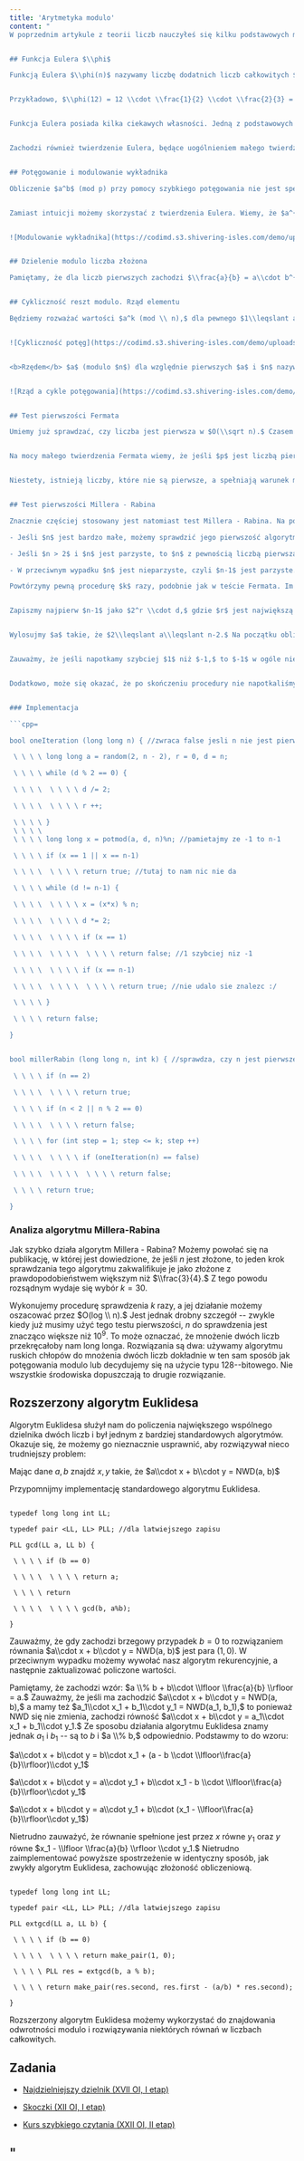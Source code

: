 ```yaml
---
title: 'Arytmetyka modulo'
content: "
W poprzednim artykule z teorii liczb nauczyłeś się kilku podstawowych metod teorioliczbowych. Tutaj skupimy się na kilku bardziej zaawansowanych metodach.


## Funkcja Eulera $\\phi$

Funkcją Eulera $\\phi(n)$ nazywamy liczbę dodatnich liczb całkowitych $\\leqslant n,$ względnie pierwszych z $n.$ Oblicza się ją korzystając ze wzoru: $\\phi(n) = n \\cdot \\frac{p_1-1}{p_1} \\cdot \\frac{p_2-1}{p_2} \\cdot ... \\cdot \\frac{p_k-1}{p_k},$ gdzie $p_i$ to liczby pierwsze, które dzielą $n.$


Przykładowo, $\\phi(12) = 12 \\cdot \\frac{1}{2} \\cdot \\frac{2}{3} = 4.$ Aby udowodnić ten wzór wystarczy skorzystać z multiplikatywności funkcji $\\phi,$ którą omówimy poniżej. Do obliczenia $\\phi(n)$ można użyć sita Eratostenesa lub rozkładu liczby na czynniki pierwsze w $O(\\sqrt n).$


Funkcja Eulera posiada kilka ciekawych własności. Jedną z podstawowych jest multiplikatywność. Dla $m$ i $n$ względnie pierwszych zachodzi bowiem własność $\\phi(n \\cdot m) = \\phi(n) \\cdot \\phi(m).$ Łatwo zauważyć, że każda liczba pierwsza mniejsza od pierwszego $p$ jest z nim względnie pierwsza, dlatego $\\phi(p) = p-1.$ 


Zachodzi również twierdzenie Eulera, będące uogólnieniem małego twierdzenia Fermata. Dla każdego $1\\leqslant a\\leqslant n$ zachodzi: $a^{\\phi(n)} \\equiv 1 (mod \\ p).$ Niespecjalnie trudny dowód tego faktu możemy znaleźć choćby [w Delcie.](http://www.deltami.edu.pl/temat/matematyka/teoria_liczb/2019/09/26/Funkcja_Eulera/)


## Potęgowanie i modulowanie wykładnika

Obliczenie $a^b$ (mod p) przy pomocy szybkiego potęgowania nie jest specjalnie trudne. Gorzej, jeśli wykładnik byłby nieco bardziej złożony. Kuszącą opcją wydaje się zmodulowanie wykładnika tak, aby on również był nie większy niż $p.$ Co nam podpowiada intuicja? $(a^b)\\% n$ = $(a ^ {b \\% p} )\\% p.$ To NIE jest prawda!


Zamiast intuicji możemy skorzystać z twierdzenia Eulera. Wiemy, że $a^{p-1} \\equiv 1 (mod p).$ Wobec tego, wykładnik powinniśmy modulować przez $p-1$ zamiast $p.$ Dobrze ilustruje to poniższy rysunek.


![Modulowanie wykładnika](https://codimd.s3.shivering-isles.com/demo/uploads/upload_cfa0c159aa0064c24a26816b4ddb37c6.png)


## Dzielenie modulo liczba złożona

Pamiętamy, że dla liczb pierwszych zachodzi $\\frac{a}{b} = a\\cdot b^{n-2} (mod \\ n).$ Analogicznie, jeśli $n$ jest względnie pierwsze, to chcielibyśmy znaleźć odwrotność modularną $b,$ aby móc spokojnie podzielić. Jeśli $NWD(b, n)=1,$ to taką własność spełnia $\\phi(n)-1,$ dokładnie tak samo, jak w wypadku liczb pierwszych. Gorzej, jeśli $b$ i $n$ mogą mieć wspólne dzielniki. Wtedy, jeśli w ogóle da się podzielić, to aby uniknąć dzielenia przez zero, musimy wydzielić te dzielniki. Dla każdego dzielnika $n$ będziemy pamiętać, ile razy dzieli $a,$ a ile razy dzieli $b.$ Każdy dzielnik powinien występować w $a$ nie rzadziej niż w $b,$ bo inaczej wynik nie byłby całkowity. W takim razie wystarczy zapisać: $\\frac{a}{b}=\\frac{p_1^{q_1}\\cdot p_2^{q_2} ... \\cdot d}{p_1^{r_1}\\cdot p_2^{r_2} ... \\cdot e}=p_1^{q_1-r_1} \\cdot p_2^{q_2-r_2} ... \\cdot \\frac{d}{e}.$ Koniec końców, $e$ będzie względnie pierwsze z $n,$ więc będziemy mogli zastosować poprzednią technikę.


## Cykliczność reszt modulo. Rząd elementu

Będziemy rozważać wartości $a^k (mod \\ n),$ dla pewnego $1\\leqslant a\\leqslant n-1$ i dowolnego naturalnego $k.$ $a^0=1,$ więc pierwszą resztą w naszym ciągu  jest $1.$ Ponieważ reszt modulo $n$ jest $n,$ w pewnym momencie zaczną się powtarzać. Ponadto, pierwszą powtarzającą się resztą musi być jedynka. Dlaczego tak jest? Gdyby to nie było $1,$ to weszlibyśmy w cykl reszt, w którym nie występuje liczba $1,$ a tylko $a^0$ byłoby równe $1.$ To jest fałsz, gdyż z twierdzenia Eulera wiemy, że $a^{\\phi(n)} \\equiv 1 (mod p),$ czyli $a^0$ nie jest jedyną potęgą, której wartość wyniesie $1.$


![Cykliczność potęg](https://codimd.s3.shivering-isles.com/demo/uploads/upload_79ac746e0148a51d5a7cf685791d0815.png)


<b>Rzędem</b> $a$ (modulo $n$) dla względnie pierwszych $a$ i $n$ nazywamy najmniejszą taką liczbę naturalną $k,$ że $a^k \\equiv 1 (mod \\ n)$ i piszemy $Ord_n(a) = k.$ Jasne jest, że $Ord_n(a) \\leqslant \\phi(n),$ ponieważ zachodzi $a^{\\phi(n)} \\equiv 1 (mod \\ n).$ Okazuje się ponadto, że $Ord_n(a)$ musi dzielić $\\phi(n).$ Dlaczego tak jest? Wiemy, że wszystkie spośród liczb $a^Ord_n(a), a^{2\\cdot Ord_n(a)}, a^{3\\cdot Ord_n(a)}, a^{4\\cdot Ord_n(a)} ... $ są równe $1.$ Gdyby $Ord_n(a)$ nie było dzielnikiem $\\phi(n),$ to mielibyśmy dwie jedynki oddalone o mniej niż $Ord_n(a).$ To oznacza, że długość cyklu reszt musi być mniejsza niż $Ord_n(a),$ co powoduje sprzeczność z faktem, że $Ord_n(a)$ jest najkrótszą możliwą długością cyklu reszt.


![Rząd a cykle potęgowania](https://codimd.s3.shivering-isles.com/demo/uploads/upload_ceb6fb0e5a5f23527c9bc928ce8c26b8.png)


## Test pierwszości Fermata

Umiemy już sprawdzać, czy liczba jest pierwsza w $O(\\sqrt n).$ Czasem potrzebujemy jednak sprawdzać pierwszość większych liczb -- co wtedy? Z pomocą przychodzą nam bardziej zaawansowane testy pierwszości. Jednym z nich jest test Fermata.


Na mocy małego twierdzenia Fermata wiemy, że jeśli $p$ jest liczbą pierwszą, to dla każdego $a$ takiego, że $1\\leqslant a\\leqslant p-1$ zachodzi $a^{p-1} \\equiv 1 (mod p).$ W takim razie, możemy wylosować $a,$ a następnie przy pomocy szybkiego potęgowania sprawdzić, czy ta własność faktycznie zachodzi. Jeśli nie, to liczba $n$ <i>z pewnością</i> nie jest pierwsza. Co jednak, gdy po wielu takich testach nie udało nam się znaleźć kontrprzykładu? Wówczas liczba $n$ <i>z dużym prawdopodobieństwem</i> jest pierwsza.


Niestety, istnieją liczby, które nie są pierwsze, a spełniają warunek małego twierdzenia Fermata dla każdego $1\\leqslant a\\leqslant n-1.$ Są one nazywane liczbami Carmichaela. Nie jest ich dużo, jednak są istotną przeszkodą w bezpiecznym używaniu testu pierwszości Fermata, ponieważ powodują zwrócenie błędnego wyniku. Z tego powodu test pierwszości Fermata nie jest powszechnie stosowany.


## Test pierwszości Millera - Rabina

Znacznie częściej stosowany jest natomiast test Millera - Rabina. Na początek kilka obserwacji:

- Jeśli $n$ jest bardzo małe, możemy sprawdzić jego pierwszość algorytmem brutalnym.

- Jeśli $n > 2$ i $n$ jest parzyste, to $n$ z pewnością liczbą pierwszą nie jest.

- W przeciwnym wypadku $n$ jest nieparzyste, czyli $n-1$ jest parzyste.

Powtórzymy pewną procedurę $k$ razy, podobnie jak w teście Fermata. Im większe $k,$ tym większa dokładność. $K = 30$ wystarcza w zupełności, o czym więcej powiemy później.


Zapiszmy najpierw $n-1$ jako $2^r \\cdot d,$ gdzie $r$ jest największą potęgą dwójki dzielącą $n-1.$ Dlaczego skupiamy się na $n-1$? Małe twierdzenie Fermata nam podpowiedziało. Skupimy się na wystąpieniu jedynek. 


Wylosujmy $a$ takie, że $2\\leqslant a\\leqslant n-2.$ Na początku obliczymy $a^d (mod \\ n).$ Jeśli ta liczba jest równa $1$ lub $-1$ (pamiętajmy, że $-1$ to to samo co $n-1$ mod $n$), to nic ciekawego nie uzyskamy -- przerywamy sprawdzanie. W przeciwnym wypadku będziemy podnosić liczbę do kwadratu, dopóki wykładnik $d$ spełnia $d \\neq n-1.$ Zauważmy, że jeśli napotkamy po drodze liczbę $1,$ to już do końca tej operacji będziemy otrzymywać liczbę $1$ (bo $1\\cdot 1=1$). Ponadto, jeśli napotkamy po drodze liczbę $-1,$ to od następnej operacji będziemy otrzymywać liczbę $1$ (bo $(-1)\\cdot(-1) =1$). 


Zauważmy, że jeśli napotkamy szybciej $1$ niż $-1,$ to $-1$ w ogóle nie wystąpi (bo już do końca będą jedynki). Ponadto, jeśli znajdziemy pierwsze wystąpienie jedynki, to $-1$ <i>musi</i> wystąpić dokładnie przed nim (bo dla $n$ będącego liczbą pierwszą jeśli zachodzi $a^2=1,$ to zachodzi też $(a-1)\\cdot(a+1)=0,$ czyli $a=1$ lub $a=-1.$ To pozwala nam stwierdzić, że jeśli napotkamy szybciej $1$ niż $-1,$ to $n$ z pewnością nie jest liczbą pierwszą.


Dodatkowo, może się okazać, że po skończeniu procedury nie napotkaliśmy ani $1,$ ani $-1.$ To oznacza, że $a^{n-1} \\neq 1 (mod \\ n),$ czyli $n$ również nie może być pierwsze. To pozwala nam dość prosto zapisać schemat funkcji sprawdzającej w algorytmie Millera - Rabina.


### Implementacja

```cpp=

bool oneIteration (long long n) { //zwraca false jesli n nie jest pierwsze

 \ \ \ \ long long a = random(2, n - 2), r = 0, d = n;

 \ \ \ \ while (d % 2 == 0) {

 \ \ \ \  \ \ \ \ d /= 2;

 \ \ \ \  \ \ \ \ r ++;

 \ \ \ \ }
 \ \ \ \ 
 \ \ \ \ long long x = potmod(a, d, n)%n; //pamietajmy ze -1 to n-1

 \ \ \ \ if (x == 1 || x == n-1)

 \ \ \ \  \ \ \ \ return true; //tutaj to nam nic nie da

 \ \ \ \ while (d != n-1) {

 \ \ \ \  \ \ \ \ x = (x*x) % n;

 \ \ \ \  \ \ \ \ d *= 2;

 \ \ \ \  \ \ \ \ if (x == 1)

 \ \ \ \  \ \ \ \  \ \ \ \ return false; //1 szybciej niz -1

 \ \ \ \  \ \ \ \ if (x == n-1)

 \ \ \ \  \ \ \ \  \ \ \ \ return true; //nie udalo sie znalezc :/

 \ \ \ \ }

 \ \ \ \ return false;

}


bool millerRabin (long long n, int k) { //sprawdza, czy n jest pierwsze

 \ \ \ \ if (n == 2)

 \ \ \ \  \ \ \ \ return true;

 \ \ \ \ if (n < 2 || n % 2 == 0)

 \ \ \ \  \ \ \ \ return false;

 \ \ \ \ for (int step = 1; step <= k; step ++)

 \ \ \ \  \ \ \ \ if (oneIteration(n) == false)

 \ \ \ \  \ \ \ \  \ \ \ \ return false;

 \ \ \ \ return true;

}

```


### Analiza algorytmu Millera-Rabina

Jak szybko działa algorytm Millera - Rabina? Możemy powołać się na publikację, w której jest dowiedzione, że jeśli $n$ jest złożone, to jeden krok sprawdzania tego algorytmu zakwalifikuje je jako złożone z prawdopodobieństwem większym niż $\\frac{3}{4}.$ Z tego powodu rozsądnym wydaje się wybór $k=30.$


Wykonujemy procedurę sprawdzenia $k$ razy, a jej działanie możemy oszacować przez $O(log \\ n).$ Jest jednak drobny szczegół -- zwykle kiedy już musimy użyć tego testu pierwszości, $n$ do sprawdzenia jest znacząco większe niż $10^9.$ To może oznaczać, że mnożenie dwóch liczb przekręcałoby nam long longa. Rozwiązania są dwa: używamy algorytmu ruskich chłopów do mnożenia dwóch liczb dokładnie w ten sam sposób jak potęgowania modulo lub decydujemy się na użycie typu $128$--bitowego. Nie wszystkie środowiska dopuszczają to drugie rozwiązanie.


## Rozszerzony algorytm Euklidesa

Algorytm Euklidesa służył nam do policzenia największego wspólnego dzielnika dwóch liczb i był jednym z bardziej standardowych algorytmów. Okazuje się, że możemy go nieznacznie usprawnić, aby rozwiązywał nieco trudniejszy problem:


Mając dane $a, b$ znajdź $x, y$ takie, że $a\\cdot x + b\\cdot y = NWD(a, b)$


Przypomnijmy implementację standardowego algorytmu Euklidesa.


```cpp=

typedef long long int LL;

typedef pair <LL, LL> PLL; //dla latwiejszego zapisu

PLL gcd(LL a, LL b) {

 \ \ \ \ if (b == 0)

 \ \ \ \  \ \ \ \ return a;

 \ \ \ \ return

 \ \ \ \  \ \ \ \ gcd(b, a%b);

}

```


Zauważmy, że gdy zachodzi brzegowy przypadek $b=0$ to rozwiązaniem równania $a\\cdot x + b\\cdot y = NWD(a, b)$ jest para ($1, 0$). W przeciwnym wypadku możemy wywołać nasz algorytm rekurencyjnie, a następnie zaktualizować policzone wartości. 


Pamiętamy, że zachodzi wzór: $a \\% b + b\\cdot \\lfloor \\frac{a}{b} \\rfloor = a.$ Zauważmy, że jeśli ma zachodzić $a\\cdot x + b\\cdot y = NWD(a, b),$ a mamy też $a_1\\cdot x_1 + b_1\\cdot y_1 = NWD(a_1, b_1),$ to ponieważ NWD się nie zmienia, zachodzi równość $a\\cdot x + b\\cdot y = a_1\\cdot x_1 + b_1\\cdot y_1.$ Ze sposobu działania algorytmu Euklidesa znamy jednak $a_1$ i $b_1$ -- są to $b$ i $a \\% b,$ odpowiednio. Podstawmy to do wzoru:


$a\\cdot x + b\\cdot y = b\\cdot x_1 + (a - b \\cdot \\lfloor\\frac{a}{b}\\rfloor)\\cdot y_1$


$a\\cdot x + b\\cdot y = a\\cdot y_1 + b\\cdot x_1 - b \\cdot \\lfloor\\frac{a}{b}\\rfloor\\cdot y_1$


$a\\cdot x + b\\cdot y = a\\cdot y_1 + b\\cdot (x_1 - \\lfloor\\frac{a}{b}\\rfloor\\cdot y_1$)


Nietrudno zauważyć, że równanie spełnione jest przez $x$ równe $y_1$ oraz $y$ równe $x_1 - \\lfloor \\frac{a}{b} \\rfloor \\cdot y_1.$ Nietrudno zaimplementować powyższe spostrzeżenie w identyczny sposób, jak zwykły algorytm Euklidesa, zachowując złożoność obliczeniową.


```cpp=

typedef long long int LL;

typedef pair <LL, LL> PLL; //dla latwiejszego zapisu

PLL extgcd(LL a, LL b) {

 \ \ \ \ if (b == 0)

 \ \ \ \  \ \ \ \ return make_pair(1, 0);

 \ \ \ \ PLL res = extgcd(b, a % b);

 \ \ \ \ return make_pair(res.second, res.first - (a/b) * res.second);

}

```


Rozszerzony algorytm Euklidesa możemy wykorzystać do znajdowania odwrotności modulo i rozwiązywania niektórych równań w liczbach całkowitych.


## Zadania

- [Najdzielniejszy dzielnik (XVII OI, I etap)](https://szkopul.edu.pl/problemset/problem/9G-lSeJl2QmOnKQprRR4ZJZv/site/?key=statement)

- [Skoczki (XII OI, I etap)](https://szkopul.edu.pl/problemset/problem/3BGAy8SxgAh6ZUiC_GwpDKxh/site/?key=statement)

- [Kurs szybkiego czytania (XXII OI, II etap)](https://szkopul.edu.pl/problemset/problem/vX48bEW0i5IRszoCOP_f78Dc/site/?key=statement)

"
---
```


